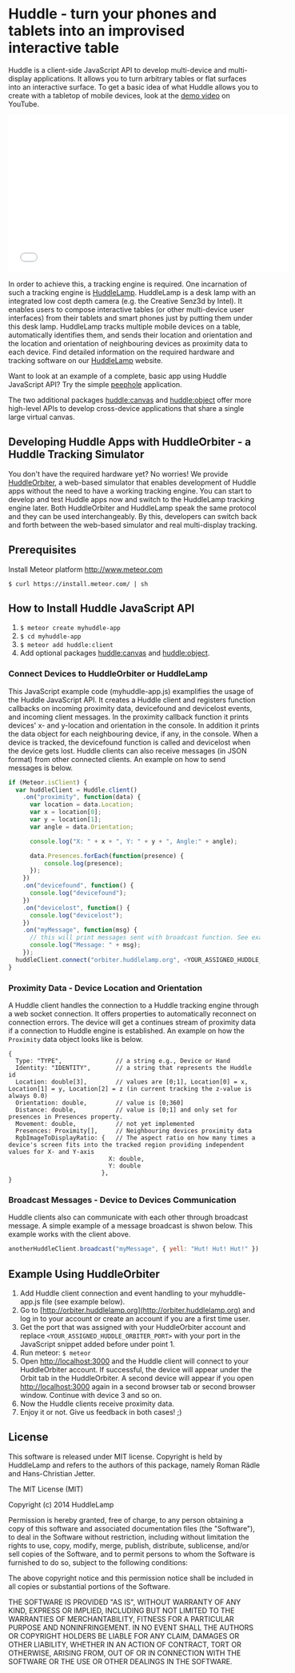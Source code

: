 # Huddle - turn your phones and tablets into an improvised interactive table

Huddle is a client-side JavaScript API to develop multi-device and multi-display applications. It allows you to turn arbitrary tables or flat surfaces into an interactive surface. To get a basic idea of what Huddle allows you to create with a tabletop of mobile devices, look at the [demo video](http://youtu.be/XkmwG588zp0) on YouTube.

<iframe width="560" height="315" src="//www.youtube.com/embed/XkmwG588zp0" frameborder="0" allowfullscreen></iframe>

In order to achieve this, a tracking engine is required. One incarnation of such a tracking engine is [HuddleLamp](http://huddlelamp.org). HuddleLamp is a desk lamp with an integrated low cost depth camera (e.g. the Creative Senz3d by Intel). It enables users to compose interactive tables (or other multi-device user interfaces) from their tablets and smart phones just by putting them under this desk lamp. HuddleLamp tracks multiple mobile devices on a table, automatically identifies them, and sends their location and orientation and the location and orientation of neighbouring devices as proximity data to each device. Find detailed information on the required hardware and tracking software on our [HuddleLamp](http://huddlelamp.org) website.

Want to look at an example of a complete, basic app using Huddle JavaScript API? Try the simple [peephole](http://peephole.huddlelamp.org) application.

The two additional packages [huddle:canvas](https://atmospherejs.com/scarrobin/huddlecanvas) and [huddle:object](https://atmospherejs.com/jay5/huddleobject) offer more high-level APIs to develop cross-device applications that share a single large virtual canvas.

## Developing Huddle Apps with HuddleOrbiter - a Huddle Tracking Simulator
You don't have the required hardware yet? No worries! We provide [HuddleOrbiter](http://orbiter.huddlelamp.org), a web-based simulator that enables development of Huddle apps without the need to have a working tracking engine. You can start to develop and test Huddle apps now and switch to the HuddleLamp tracking engine later. Both HuddleOrbiter and HuddleLamp speak the same protocol and they can be used interchangeably. By this, developers can switch back and forth between the web-based simulator and real multi-display tracking.

## Prerequisites

Install Meteor platform http://www.meteor.com

`$ curl https://install.meteor.com/ | sh`

## How to Install Huddle JavaScript API

1. `$ meteor create myhuddle-app`
2. `$ cd myhuddle-app`
3. `$ meteor add huddle:client`
4. Add optional packages [huddle:canvas](https://atmospherejs.com/scarrobin/huddlecanvas) and [huddle:object](https://atmospherejs.com/jay5/huddleobject).

### Connect Devices to HuddleOrbiter or HuddleLamp
This JavaScript example code (myhuddle-app.js) examplifies the usage of the Huddle JavaScript API. It creates a Huddle client and registers function callbacks on incoming proximity data, devicefound and devicelost events, and incoming client messages. In the proximity callback function it prints devices' x- and y-location and orientation in the console. In addition it prints the data object for each neighbouring device, if any, in the console. When a device is tracked, the devicefound function is called and devicelost when the device gets lost. Huddle clients can also receive messages (in JSON format) from other connected clients. An example on how to send messages is below.

```javascript
if (Meteor.isClient) {
  var huddleClient = Huddle.client()
    .on("proximity", function(data) {
      var location = data.Location;
      var x = location[0];
      var y = location[1];
      var angle = data.Orientation;

      console.log("X: " + x + ", Y: " + y + ", Angle:" + angle);

      data.Presences.forEach(function(presence) {
          console.log(presence);
      });
    })
    .on("devicefound", function() {
      console.log("devicefound");
    })
    .on("devicelost", function() {
      console.log("devicelost");
    })
    .on("myMessage", function(msg) {
      // this will print messages sent with broadcast function. See example below '{yell:"Hut! Hut! Hut!"}'
      console.log("Message: " + msg);
    });
  huddleClient.connect("orbiter.huddlelamp.org", <YOUR_ASSIGNED_HUDDLE_ORBITER_PORT>);
}
```

### Proximity Data - Device Location and Orientation
A Huddle client handles the connection to a Huddle tracking engine through a web socket connection. It offers properties to automatically reconnect on connection errors. The device will get a continues stream of proximity data if a connection to Huddle engine is established. An example on how the `Proximity` data object looks like is below.

```
{
  Type: "TYPE",               // a string e.g., Device or Hand
  Identity: "IDENTITY",       // a string that represents the Huddle id
  Location: double[3],        // values are [0;1], Location[0] = x, Location[1] = y, Location[2] = z (in current tracking the z-value is always 0.0)
  Orientation: double,        // value is [0;360]
  Distance: double,           // value is [0;1] and only set for presences in Presences property.
  Movement: double,           // not yet implemented
  Presences: Proximity[],     // Neighbouring devices proximity data
  RgbImageToDisplayRatio: {   // The aspect ratio on how many times a device's screen fits into the tracked region providing independent values for X- and Y-axis
                            X: double,
                            Y: double
                          },
}
```

### Broadcast Messages - Device to Devices Communication
Huddle clients also can communicate with each other through broadcast message. A simple example of a message broadcast is shwon below. This example works with the client above.

```javascript
anotherHuddleClient.broadcast("myMessage", { yell: "Hut! Hut! Hut!" });
```

## Example Using HuddleOrbiter

1. Add Huddle client connection and event handling to your myhuddle-app.js file (see example below).
2. Go to [http://orbiter.huddlelamp.org](http://orbiter.huddlelamp.org) and log in to your account or create an account if you are a first time user.
3. Get the port that was assigned with your HuddleOrbiter account and replace `<YOUR_ASSIGNED_HUDDLE_ORBITER_PORT>` with your port in the JavaScript snippet added before under point 1.
4. Run meteor: `$ meteor`
5. Open [http://localhost:3000](http://localhost:3000) and the Huddle client will connect to your HuddleOrbiter account. If successful, the device will appear under the Orbit tab in the HuddleOrbiter. A second device will appear if you open [http://localhost:3000](http://localhost:3000) again in a second browser tab or second browser window. Continue with device 3 and so on.
6. Now the Huddle clients receive proximity data.
7. Enjoy it or not. Give us feedback in both cases! ;)

## License
This software is released under MIT license. Copyright is held by HuddleLamp and refers to the authors of this package, namely Roman Rädle and Hans-Christian Jetter.

The MIT License (MIT)

Copyright (c) 2014 HuddleLamp

Permission is hereby granted, free of charge, to any person obtaining a copy of this software and associated documentation files (the "Software"), to deal in the Software without restriction, including without limitation the rights to use, copy, modify, merge, publish, distribute, sublicense, and/or sell copies of the Software, and to permit persons to whom the Software is furnished to do so, subject to the following conditions:

The above copyright notice and this permission notice shall be included in all copies or substantial portions of the Software.

THE SOFTWARE IS PROVIDED "AS IS", WITHOUT WARRANTY OF ANY KIND, EXPRESS OR IMPLIED, INCLUDING BUT NOT LIMITED TO THE WARRANTIES OF MERCHANTABILITY, FITNESS FOR A PARTICULAR PURPOSE AND NONINFRINGEMENT. IN NO EVENT SHALL THE AUTHORS OR COPYRIGHT HOLDERS BE LIABLE FOR ANY CLAIM, DAMAGES OR OTHER LIABILITY, WHETHER IN AN ACTION OF CONTRACT, TORT OR OTHERWISE, ARISING FROM, OUT OF OR IN CONNECTION WITH THE SOFTWARE OR THE USE OR OTHER DEALINGS IN THE SOFTWARE.
